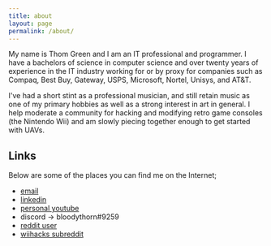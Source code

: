 ```yaml
---
title: about
layout: page
permalink: /about/
---
```


My name is Thom Green and I am an IT professional and programmer. I have a bachelors of science in computer science and over twenty years
of experience in the IT industry working for or by proxy for
companies such as Compaq, Best Buy, Gateway, USPS, Microsoft, Nortel,
Unisys, and AT&T.

I've had a short stint as a professional musician, and still retain music as one of my primary hobbies as well as a strong interest in art in general. I help moderate a community for hacking and modifying retro game consoles (the Nintendo Wii) and am slowly piecing together enough to get started with UAVs.

## Links 
Below are some of the places you can find me on the Internet;

* [email](mailto:thorn@bloodythorn.com)
* [linkedin](https://www.linkedin.com/in/thom-green/)
* [personal youtube](https://www.youtube.com/channel/UCL98_sJGIVYW_Umt9bu10RA)
* discord -> bloodythorn#9259
* [reddit user](https://www.reddit.com/user/BloodyThorn)
* [wiihacks subreddit](https://www.reddit.com/r/WiiHacks/)

